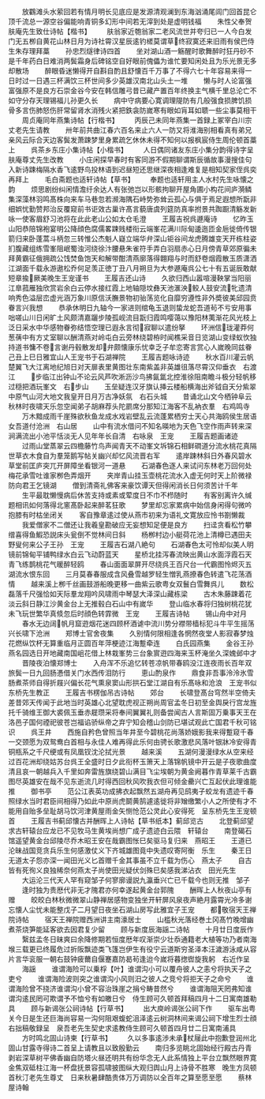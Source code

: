 <!-- { "loadSidebar": true } -->
　　放鸐滩头水萦回若有情月明长见底应是发源清观澜到东海汹涌尾闾门回首昆仑顶千流总一源空谷偏能响青铜多幻形中间若无滓到处是虚明钱福
　　朱性父奉贺肤庵先生致仕诗帖【楷书】
　　肤翁家近匏翁家二老风流世并夸归已一人今白发门无五栁自黄花山林日月为诗社霄汉星辰逺钓槎莫谓草终寂寞还来旧雨有侯巴侍生朱存理拜藁
　　孙忠烈燧律诗四首
　　坐对湖山酒一觞醒时歌舞醉时狂丹砂不是千年药白日难消两鬓霜身后碑铭空自好眼前傀儡为谁忙要知闲处且为乐光景无多却散场
　　醉眼昏迷懒得开自斟自酌且舒懐百千万事了不得六七十年容易来得一日时过一日遇三杯满饮三杯世间多少英雄汉南北山头土一堆
　　懒与时人论富强富强原不是良方石崇金谷今安在韩信雕弓昔已藏产置百年终换主气横千里总沦亡不如守分存天理锡福儿孙更久长
　　病中守病要心寛调理隄防有几般强食损脾饥损骨多言伤肺怒伤肝常留肾水消残火紧把鉄衾防嵗寒有眼如肓耳如聩一些尘事莫相干
　　周贞庵同年燕集诗帖【行楷书】
　　丙辰己未同年燕集一首録上冢宰白川宗丈老先生请教
　　卅年前共曲江春六百名来止六人一防又将淮海别相看真有弟兄亲风云际合天边客鬓发萧踈梦里身累疏乞休休未得不知何以报枫宸侍生周伦顿首藁上
　　呉茶乡东庄小集诗帖【小楷书】
　　人日偶同诸友东庄小集分韵得诗字呈肤庵尊丈先生改教
　　小庄闲探早春时有客同游不假期聊谓斯辰循故事漫搜佳句入新诗踈梅隔水香飞逺野鸟投林语到迟昼短还思继深夜相逢难复是相知契家侄呉奕再拜上
　　毛白斋题也适轩诗帖【草书】
　　奉题也适轩用主人水村先生咏懐之韵
　　烦思剧纷纠闲情澹纡余达人有张弛岂以形骸拘聊开屋角圃小构花间庐漪鳞集深藻林羽鸣髙株向来车马巷忽若濒海隅石峙势弥耸云孤心与俱于焉足遐想所翫非细娯忧勤赞邦治反覆窥前书讵效古巢许髙言藐唐虞列筵防真率拊景共踟蹰清觞发新咏一使客眉舒习池将在此此老山公如太仓毛澄
　　王履吉祝呉遯庵诗
　　忆昨玉山阳恭陪锦袍宴明公降顔色腐儒畧踈贱楼衔云端峯花满川际甸逶迤匝金巵徙倚传银箭归来卧蓬蒿斗柄忽三转惟公杰魁人嶷立端华弁深山钜谷间龙虎腾雄变天开栋柱姿扪腹藏组练雪峯阻岷蜀浊河绕徐汴腰悬朱雀符手弄白羽扇赤心日月傍青草郊原徧未拜黄霸征俄拥疏公饯焚鱼饱天和解带酣清燕廓落得翺翔与时而舒卷烟霞散玉质潇洒江湖面千载永游遨松乔何足羡正徳丁丑八月朔旦为大参遯庵呉公七十有五诞辰敢献短章揄厥美晚生王宠谨书
　　王履吉还山诗
　　久欲归西山嚣喧漫鞅掌当阳丽江臯菰雁独欣赏岩余白云停水接红霞上地轴隠坟彝天池滙泱鲛人鼓安流牝遗清响秀色溢层峦虚光涵万象川原信沃膴景物初骀荡览化自靡穷遵性非外奬彼美邱园贲眷言兴我想
　　恭承休明日九轴今一家进则绾龟玉退则蛰龙蛇吾道茍不亏安用事咄嗟山川日闲旷土风颇清嘉躧步陵孤岘流目翫归霞鸣嘤蔼以豫阳林荑渐花风光枝上泛日采水中华感物眷弥结悟空理已遐永言彻寂聊以遣纷拏
　　环洲信珑灌莽何葱蒨中有方丈室聊以酬清燕对岭屯白云旁林绕碧栫时闻樵采音日览湖山变绿蚁忺独持道书慵不卷言谢丹毂散发却弁颇懐康乐忧幸乏子牟恋寄言赏心人嵗晚同兹眷　己丑上巳日雅宜山人王宠书于石湖禅院
　　王履吉题咏诗迹
　　秋水百川灌云帆楚翼飞大江离地纪旭日对天扉表里黄图壮东南紫盖非英雄徂落尽霄汉仰垂衣　右渡江
　　步临江出钟山不论云风芦吹淅沥沙鸟拂氤氲北控淮徐阻南瞻斗极分轻帆移过穏把酒玩峯文　右步山
　　玉垒疑连汉牙旗认挿云楼船横海出斧钺自天分紫翠中原气山河大地文我皇开日月万古净妖氛　右石头城
　　昔诵北山文今栖钟阜云秋林时夜啸天乐忽空闻弟子胡麻荐头陀罽席分那知江海客不乱衲衣羣　右鸡鸣寺
　　万木黯成雨千崖殊欲秋鱼龙成水戏岩壁乱云流蓬累栖穷士天心共海鸥侯生居语女吾道付沧洲　右山居
　　山中有流水借问不知名暎地为天色飞空作雨声转来深涧满流出小池平恬淡无人见年年长自清　右咏泉　王宠
　　王履吉题画诸迹
　　过雨山堂蒸翠云四檐藤竹鸟声闻青天不动峯文坼锦石相鲜磵道分流水桃花真隔世草衣木食自为羣笼鹅写帖关幽兴却忆风流晋右军
　　逺岸踈林斜日外春风碧水草堂前匡庐突兀开屏障坐看银河一道悬
　　石湖春色逐人来试问东林老万回何处梅花承雪吐谁家栁色弄烟开
　　夹岸青山挂玉壶桃花流水入虚无何时天上阶微禄防向君王乞镜湖
　　僧到清斋礼佛客来豪饮谭天但得闲消长日何须苦计千年
　　生平最耽懒慢病后休苦支持或素或荤度日不巾不栉随时
　　有客别离许久缄题相讯如何落得北窻髙卧起来醉茗狂歌
　　梦里却忘家累病中始信身闲得句微吟抱膝有时枯坐闭关
　　客自豫章逺过使从燕市初来为语礼文寛放应怜书劄懒裁
　　我爱僧家不二僧还让我羲皇勘破应无妄想知足便是良方
　　扫迳贪看松竹攀缯喜得鱼鰕恐説床头瓮倒不觉林间日斜
　　杨栁村边小艇荷花池上清樽已遇田夫野叟何来公子王孙　王宠
　　王履吉石湖八絶句
　　石湖春色太可怜却似美人明镜前锦甸平铺鸭绿水白云飞动蔚蓝天
　　星桥北挂泻春流映出黄山水面浮霞石天青飞练鹊桃花气暖醉轻鸥
　　春山面面翠屏开尽绕呉王百尺台一代霸图怜烬灭五湖流水恨东回
　　三月莫春春服成含风叠雪越罗轻生憎乳燕撩春色转遣飞花荡酒情
　　越来溪上栁千丝画鼓游船晚更移一曲紫云歌粤女双鬟白雪舞呉儿
　　数松磊落千尺强恰如天际羣龙翔吟风啸雨中琴瑟大泽深山藏栋梁
　　古木朱藤踈着花淡云斜日静江沙黄金台上无推毂白石山中有嵗华
　　登山临水春将归独树桃花犹未飞玩世繁华真倐忽后时顔色转霏微　王宠
　　王履吉诗帖
　　锡山舟中对月
　　春水无边阔帆月窟逰烟花迷四顾杯酒谑中流川势分襟带樯标犯斗牛平生摇荡兴长啸下沧洲
　　郑博士官舍夜集
　　久别情何限相逢各惘然夜堂人影寂春梦烛花燃纵饮杯无算重临月正圆百年萍梗迹江海蹔牵连
　　白氏园燕集
　　金谷王孙燕名园选日开地藏南国岨花借上林栽峯势三台象賔逰四海来玉杯淹坐久深媿邺中才
　　晋陵夜泊懐郑博士
　　入舟浑不乐追忆转苍凉帆带春鸥没江连夜雨长百年双旅鬓一日九回肠慿借关门水西传泪防行
　　恵山酌泉作
　　鼎食非吾事泠泠氷雪肠煮茶师自得折屐兴偏长花气熏泉窦山形拱石堂江湖自有乐髙咏和沧浪　王宠书似东桥先生教正
　　王履吉书楞伽吊古诗帖
　　郊台
　　长啸登髙台穹然半空倚夫差昔郊天传闻于此地当时英雄心北望耽虎视正朔尚周官孟冬日初至金舆戾行宫龙旌托千骑维王御大裘佩玉垂赤屣瓒采将奉间翼翼礼则备尝闻古人言斯固万乗事天王在洛邑子国何禋祀彼苍岂福谄骄纵帝之弃宁知会稽山剑防已堪试观此亡国君千秋可铭识
　　呉王井
　　西施自矜色曾照当年井至今碧桃花尚落娇娥影我来得蹔窥千春一交颈愿为双鸳鸯白首相与永佳人难再得此乐何由骋长歌激悲风落叶银牀冷安得青铜瓶系之千尺绠或有凤凰钗沈沦拭光景
　　越来溪
　　五湖何漫漫绿水从空来经过百花洲却绕姑苏台呉王全盛时日夕此衔杯玉箫天上落锦帆镜中开云是子夜歌曲度清且哀一朝越兵入千里如奔雷旌旗绕碧山满目飞尘埃朝为黄金阙暮作青草莱千古霸图尽英雄安在哉不见东逝流几时得西回秋风吹我衣但可倾金罍兴亡互起伏此理谁能推
　　御书亭
　　范公江表英功成拂衣起飘然五湖舟再见鸱夷子蛟龙有遗迹千春照绿水当时君臣间相得乃如此中原尚虎鬬黄鹄遽逺徙将非矰缴繁小人之所使有才不能用自贻多垒耻胡马饮河津黄屋雨金矢恻怆范公灵此心安得死　呈东桥先生王宠顿首
　　王履吉书蓟邱懐古并酬晖上人诗帖【草书纸本】蓟邱览古
　　北登蓟邱望求古轩辕台应龙已不见牧马生黄埃尚想广成子遗迹白云隈　轩辕台
　　南登碣石馆遥望黄金台邱陵尽乔木昭王安在哉霸图怅巳矣驱马复归来　燕昭王
　　王道已沦昧战国竞贪兵乐生何感激仗义下齐城雄图竟中失遗叹寄阿衡　乐生
　　秦王日无道太子怨亦深一闻田光义匕首赠千金其事虽不立千载为伤心　燕太子
　　自古皆有死徇义良独稀奈何燕太子尚使田光疑伏剑殊巳矣感我涕沾衣　田光先生
　　大运沦三代天人罕有窥邹子何寥廓谩説九瀛垂兴亡已千载今也则无推　邹子
　　逢时独为贵厯代非无才隗君亦何幸遂起黄金台郭隗
　　酬晖上人秋夜山亭有赠
　　皎皎白林秋微微翠山静禅居感物变独坐开轩屏风泉夜声絶月露霄光冷多谢忘懐人尘忧未能整戊子二月望日夜坐石湖山房写此雅宜子王宠
　　都敬宿天王禅院诗帖
　　宿天王禅院赠西洲讲主南濠居士
　　山槛秋光落经巻土冈髙竹晚增幽煮茶烧笋能延客欲去因君复少留
　　顾与新度辰海謡二诗帖
　　十月廿日度辰作
　　繄兹孟冬日昧爽曰余降修期若恒度厯年叹渐崇少壮忝通籍老大植等功乃者南海堠三载更已终履危过折阪飘迹类飞篷岂伊生有役宁云道斯穷圣泽本汪濊游泳咸从容片言华衮服一朝右鼓钟疲薾自偃蹇嘉防曷茍逢迨今嵗将暮揔辔旋我躬　右近作呈
　　海謡
　　谁谓海险可以乗桴【叶】谁谓沟小可以覆舟彼人之恚兮将执天子之吏兮
　　谁谓海险波则突之谁谓沟小风则汨之彼人之竞兮将拒天子之命兮
　　谁谓海险曾不挠济谁谓沟小曾不容治珠崖之捐兮畴昔然兮
　　谁谓海阻天罔弗知谁谓沟逺民罔可欺谓予不恤兮有如皦日兮　侍生顾可久顿首拜稿四月十二日寓南雄勒具
　　顾与新谒张公祠诗帖【行草书】
　　出大庾岭谒张公祠下作
　　驱车出粤关今日是生还巨海尚容易一沟何阻艰蝮蛇沮泽逺云树洞林间来谒公祠下增生烈士顔右拙稿敬録呈　泉吾老先生契史求逺教侍生顾可久顿首四月廿二日寓南浦具
　　方时鸣北固山诗柬【行草书】
　　久以多事逺渉未承杖屦此中抱歉登润州北固山甘露寺得诗二首呈上请教且以致殷勤云
　　南归多览眺北固始经行殿古丹青剥岩深草树平佛香幽自防塔火昼还明共有纷华念无人此系情独上平台立飘然眼界寛金焦双砥柱江海一杯盘抚景容孤啸披图纵大观归舆山月上诗骨不胜寒　晚生方凤顿首秋汀老先生尊丈　日来秋暑肆酷贵体万万调防以全百年之算至愿至愿
　　蔡林屋诗翰
